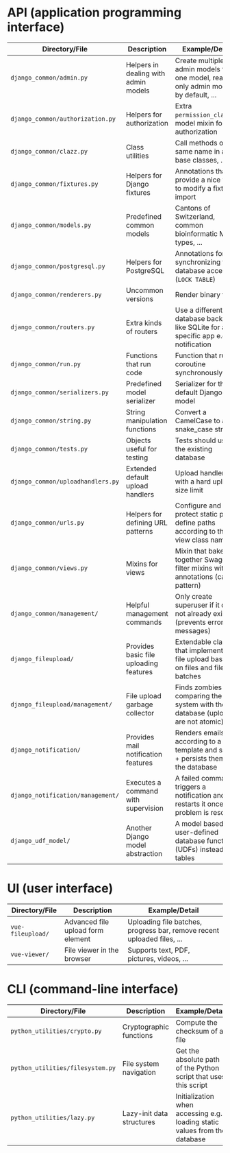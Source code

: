 # API (application programming interface)

| Directory/File                    | Description                            | Example/Detail                                                                        |
|-----------------------------------|----------------------------------------|---------------------------------------------------------------------------------------|
| `django_common/admin.py`          | Helpers in dealing with admin models   | Create multiple admin models for one model, read-only admin models by default, ...    |
| `django_common/authorization.py`  | Helpers for authorization              | Extra `permission_classes`, model mixin for authorization                             |
| `django_common/clazz.py`          | Class utilities                        | Call methods of the same name in all base classes, ...                                |
| `django_common/fixtures.py`       | Helpers for Django fixtures            | Annotations that provide a nice way to modify a fixtures import                       |
| `django_common/models.py`         | Predefined common models               | Cantons of Switzerland, common bioinformatic MIME types, ...                          |  
| `django_common/postgresql.py`     | Helpers for PostgreSQL                 | Annotations for synchronizing the database access (`LOCK TABLE`)                      |
| `django_common/renderers.py`      | Uncommon versions                      | Render binary files                                                                   |
| `django_common/routers.py`        | Extra kinds of routers                 | Use a different database backend like SQLite for a specific app e.g. notification     |
| `django_common/run.py`            | Functions that run code                | Function that run a coroutine synchronously                                           |
| `django_common/serializers.py`    | Predefined model serializer            | Serializer for the default Django user model                                          |
| `django_common/string.py`         | String manipulation functions          | Convert a CamelCase to a snake_case string                                            |
| `django_common/tests.py`          | Objects useful for testing             | Tests should use the existing database                                                |
| `django_common/uploadhandlers.py` | Extended default upload handlers       | Upload handlers with a hard upload size limit                                         |
| `django_common/urls.py`           | Helpers for defining URL patterns      | Configure and protect static paths, define paths according to the view class names    |
| `django_common/views.py`          | Mixins for views                       | Mixin that bakes together Swagger filter mixins with annotations (cake pattern)       |
| `django_common/management/`       | Helpful management commands            | Only create superuser if it does not already exist (prevents error messages)          |
| `django_fileupload/`              | Provides basic file uploading features | Extendable classes that implement a file upload based on files and file batches       |
| `django_fileupload/management/`   | File upload garbage collector          | Finds zombies by comparing the file system with the database (uploads are not atomic) |
| `django_notification/`            | Provides mail notification features    | Renders emails according to a template and sends + persists them in the database      |
| `django_notification/management/` | Executes a command with supervision    | A failed command triggers a notification and restarts it once the problem is resolved |
| `django_udf_model/`               | Another Django model abstraction       | A model based on user-defined database functions (UDFs) instead of tables             |

# UI (user interface)

| Directory/File    | Description                       | Example/Detail                                                          |
|-------------------|-----------------------------------|-------------------------------------------------------------------------|
| `vue-fileupload/` | Advanced file upload form element | Uploading file batches, progress bar, remove recent uploaded files, ... |
| `vue-viewer/`     | File viewer in the browser        | Supports text, PDF, pictures, videos, ...                               |

# CLI (command-line interface)

| Directory/File                   | Description               | Example/Detail                                                             |
|----------------------------------|---------------------------|----------------------------------------------------------------------------|
| `python_utilities/crypto.py`     | Cryptographic functions   | Compute the checksum of a file                                             |
| `python_utilities/filesystem.py` | File system navigation    | Get the absolute path of the Python script that uses this script           |
| `python_utilities/lazy.py`       | Lazy-init data structures | Initialization when accessing e.g. loading static values from the database |
